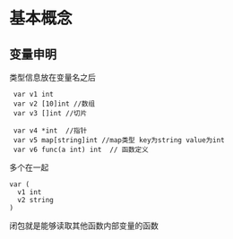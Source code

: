# 基本概念

## 变量申明

类型信息放在变量名之后

```
 var v1 int 
 var v2 [10]int //数组
 var v3 []int //切片

 var v4 *int  //指针
 var v5 map[string]int //map类型 key为string value为int
 var v6 func(a int) int  // 函数定义
```

多个在一起
```
var (
  v1 int 
  v2 string 
)

```






闭包就是能够读取其他函数内部变量的函数
